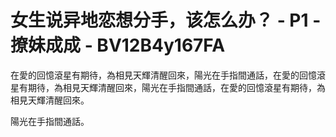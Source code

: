 # 女生说异地恋想分手，该怎么办？ - P1 - 撩妹成成 - BV12B4y167FA

在愛的回憶滾星有期待，為相見天輝清醒回來，陽光在手指間通話，在愛的回憶滾星有期待，為相見天輝清醒回來，陽光在手指間通話，在愛的回憶滾星有期待，為相見天輝清醒回來。

陽光在手指間通話。